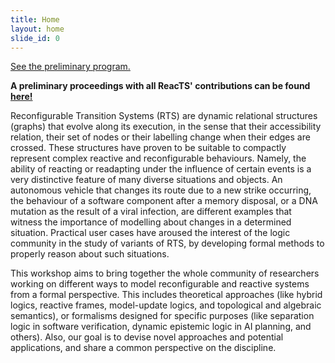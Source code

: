 ```yaml
---
title: Home
layout: home
slide_id: 0
---
```




<a href="program.html">See the preliminary program.</a>

<b>A preliminary proceedings with all ReacTS' contributions can be found <a href="assets/files/ReacTS2025-pre-proceedings.pdf">here!</a></b>
 

Reconfigurable Transition Systems (RTS) are dynamic relational structures (graphs) that evolve along its execution, in the sense that their accessibility relation, their set of nodes or their labelling change when their edges are crossed. These structures have proven to be suitable to compactly represent complex reactive and reconfigurable behaviours. Namely, the ability of reacting or readapting under the influence of certain events is a very distinctive feature of many diverse situations and objects. An autonomous vehicle that changes its route due to a new strike occurring, the behaviour of a software component after a memory disposal, or a DNA mutation as the result of a viral infection, are different examples that witness the importance of modelling about changes in a determined situation. Practical user cases have aroused the interest of the logic community in the study of variants of RTS, by developing formal methods to properly reason about such situations.

This workshop aims to bring together the whole community of researchers working on different ways to model reconfigurable and reactive systems from a formal perspective. This includes theoretical approaches (like hybrid logics, reactive frames, model-update logics, and topological and algebraic semantics), or formalisms designed for specific purposes (like separation logic in software verification, dynamic epistemic logic in AI planning, and others). Also, our goal is to devise novel approaches and potential applications, and share a common perspective on the discipline.






<!-- Read about the history of ISCLS [here](/history.html). -->

<!-- Read about the logo of ISCLS [here](/logo.html). -->
